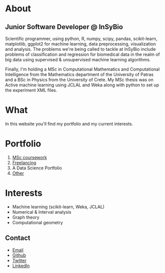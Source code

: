 # About

## Junior Software Developer @ InSyBio

Scientific programmer, using python, R, numpy, scipy, pandas, scikit-learn, matplotlib, ggplot2 for machine learning, data preprocessing, visualization and analysis. The problems we're being called to tackle at InSyBio include problems of classification and regression for biomedical data in the realm of big data using supervised & unsupervised machine learning algorithms.

Finally, I'm holding a MSc in Computational Mathematics and Computational Intelligence from the Mathematics department of the University of Patras and a BSc in Physics from the University of Crete. My MSc thesis was on Active machine learning using JCLAL and Weka along with python to set up the experiment XML files.

# What

In this website you'll find my portfolio and my current interests.

# Portfolio

1. [MSc coursework](port/msc-coursework.md)
2. [Freelancing](port/freelancing.md)
3. A Data Science Portfolio
4. [Other](port/other.md)

# Interests

- Machine learning (scikit-learn, Weka, JCLAL)
- Numerical & Interval analysis
- Graph theory
- Computational geometry

## Contact

- [Email](mailto:mlliarm@yandex.com)
- [Github](https://github.com/mlliarm)
- [Twitter](https://twitter.com/mlliarm)
- [LinkedIn](https://www.linkedin.com/in/mlliarm/)
